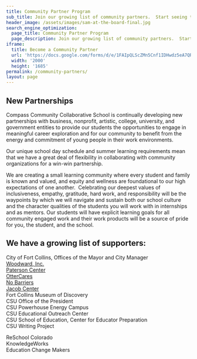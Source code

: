 ```yaml
---
title: Community Partner Program
sub_title: Join our growing list of community partners.  Start seeing the benefit of working with our students today.
header_image: /assets/images/sam-at-the-board-final.jpg
search_engine_optimization:
  page_title: Community Partner Program
  page_description: Join our growing list of community partners.  Start seeing the benefit of working with our students today.
iframe:
  title: Become a Community Partner
  url: 'https://docs.google.com/forms/d/e/1FAIpQLScZMn5Cnf1IDHwdz5eA7QRke8gcDM3esPJtWB8q3-8Wuu36tA/viewform?embedded=true'
  width: '2000'
  height: '1685'
permalink: /community-partners/
layout: page
---
```



## New Partnerships

Compass Community Collaborative School is continually developing new partnerships with business, nonprofit, artistic, college, university, and government entities to provide our students the opportunities to engage in meaningful career exploration and for our community to benefit from the energy and commitment of young people in their work environments.

Our unique school day schedule and summer learning requirements mean that we have a great deal of flexibility in collaborating with community organizations for a win-win partnership.

We are creating a small learning community where every student and family is known and valued, and equity and wellness are foundational to our high expectations of one another.  Celebrating our deepest values of inclusiveness, empathy, gratitude, hard work, and responsibility will be the waypoints by which we will navigate and sustain both our school culture and the character qualities of the students you will work with in internships and as mentors. Our students will have explicit learning goals for all community engaged work and their work products will be a source of pride for you, the student, and the school.

## We have a growing list of supporters:

City of Fort Collins, Offices of the Mayor and City Manager
<br>[Woodward, Inc.](http://www.woodward.com/interngradopportunities.aspx)
<br>[Paterson Center](https://patersoncenter.com/stratop-strategic-planning/)
<br>[OtterCares](http://www.ottercares.org/)
<br>[No Barriers](http://www.nobarriersusa.org/)
<br>[Jacob Center](http://www.jacobcenter.org/)
<br>Fort Collins Museum of Discovery
<br>CSU Office of the President
<br>CSU Powerhouse Energy Campus
<br>CSU Educational Outreach Center
<br>CSU School of Education, Center for Educator Preparation
<br>CSU Writing Project

ReSchool Colorado
<br>KnowledgeWorks
<br>Education Change Makers